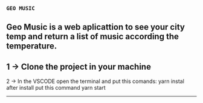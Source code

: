 ### `GEO MUSIC`
  Geo Music is a web aplicattion to see your city temp and return a list of music according the temperature.
   ------------------------------------------------------------------------------------------------------------------------------------------------------------------
  1 -> Clone the project in your machine
  ------------------------------------------------------------------------------------------------------------------------------------------------------------------
  2 -> In the VSCODE open the terminal and put this comands:
    yarn instal
      after install put this command
     yarn start

 ------------------------------------------------------------------------------------------------------------------------------------------------------------------
